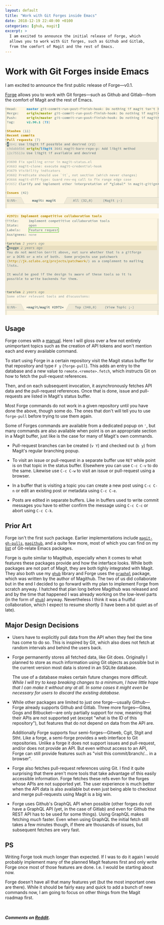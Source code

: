 ```yaml
---
layout: default
title: "Work with Git Forges inside Emacs"
date: 2018-12-19 22:40:00 +0100
categories: [ghub, magit]
excerpt: >
  I am excited to announce the initial release of Forge, which
  allows you to work with Git forges, such as Github and Gitlab,
  from the comfort of Magit and the rest of Emacs.
---
```


# Work with Git Forges inside Emacs

I am excited to announce the first public release of Forge—v0.1.

[Forge] allows you to work with Git forges—such as Github and
Gitlab—from the comfort of Magit and the rest of Emacs.

![screenshot-status](/assets/posts/forge-status.png)

![screenshot-topic](/assets/posts/forge-topic.png)

## Usage

Forge comes with a [manual].  Here I will gloss over a few not
entirely unimportant topics such as the creation of API tokens and
won't mention each and every available command.

To start using Forge in a certain repository visit the Magit status
buffer for that repository and type `F y` (`forge-pull`).  This adds
an entry to the database and a new value to `remote.<remote>.fetch`,
which instructs Git on how to fetch the pull-request references.

Then, and on each subsequent invocation, it asynchronously fetches API
data and the pull-request references.  Once that is done, issue and
pull-requests are listed in Magit's status buffer.

Most Forge commands do not work in a given repository until you have
done the above, though some do.  The ones that don't will tell you to
use `forge-pull` before trying to use them again.

Some of Forges commands are available from a dedicated popup on `'`,
but many commands are also available when point is on an appropriate
section in a Magit buffer, just like is the case for many of Magit's
own commands.

* Pull-request branches can be created (`v Y`) and checked out (`b y`)
  from Magit's regular branching popup.
  
* To visit an issue or pull-request in a separate buffer use `RET`
  while point is on that topic in the status buffer.  Elsewhere you
  can use `C-c C-v` to do the same.  Likewise use `C-c C-w` to visit
  an issue or pull-request using a browser.
  
* In a buffer that is visiting a topic you can create a new post using
  `C-c C-n` or edit an existing post or metadata using `C-c C-e`.
  
* Posts are edited in separate buffers.  Like in buffers used to write
  commit messages you have to either confirm the message using `C-c
  C-c` or abort using `C-c C-k`.

## Prior Art

Forge isn't the first such package.  Earlier implementations include
[`magit-gh-pulls`], [`magithub`], and a quite few more, most of which
you can find on my [list][egitlist] of Git-relate Emacs packages.

Forge is quite similar to Magithub, especially when it comes to what
features these packages provide and how the interface looks.  While
both packages are not part of Magit, they are both tighly integrated
with Magit.  They also both use my [`ghub`] library and Forge uses the
[`graphql`] package, which was written by the author of Magithub.  The
two of us did collaborate but in the end I decided to go forward with
my plan to implement Forge from scratch anyway.  I hatched that plan
long before Magithub was released and and by the time that happened I
was already working on the low-level parts (in the form of [`ghub`])
anyway.  Nevertheless I think it was a fruitful collaboration, which I
expect to resume shortly (I have been a bit quiet as of late).

## Major Design Decisions

* Users have to explicitly pull data from the API when they feel the
  time has come to do so.  This is inspired by Git, which also does
  not fetch at random intervals and behind the users back.

* Forge permanently stores all fetched data, like Git does.
  Originally I planned to store as much information using Git objects
  as possible but in the current version most data is stored in an
  SQLite database.
  
  The use of a database makes certain future changes more difficult.
  *While I will try to keep breaking changes to a minimum, I have
  little hope that I can make it without any at all.  In some cases it
  might even be necessary for users to discard the existing database.*
  
* While other packages are limited to just one forge—usually
  Github—Forge already supports Github and Gitlab.  Three more
  forges—Gitea, Gogs and Bitbucket—are only partially support for now,
  meaning that their APIs are not supported yet (except "what is the
  ID of this repository"), but features that do not depend on data
  from the API are.
  
  Additionally Forge supports four semi-forges—Gitweb, Cgit, Stgit and
  Stht.  Like a forge, a semi-forge provides a web interface to Git
  repositories.  Unlike a forge it does not support issues and
  pull-request, and/or does not provide an API.  But even without
  access to an API, Forge can still provide features such as "visit
  this commit/branch/... in a browser".
  
* Forge also fetches pull-request references using Git.  I find it
  quite surprising that there aren't more tools that take advantage of
  this easily accessible information.  Forge fetches these refs even
  for the forges whose APIs are not supported yet.  The user
  experience is much better when the API data is also available but
  even just being able to checkout and merge pull-requests using Magit
  is a big win.

* Forge uses Github's GraphQL API when possible (other forges do not
  have a GraphQL API (yet, in the case of Gitlab) and even for Github
  the REST API has to be used for some things).  Using GraphQL makes
  fetching *much* faster.  Even when using GraphQL the initial fetch
  still takes a few minutes though, if there are thousands of issues,
  but subsequent fetches are very fast.
  
## PS

Writing Forge took much longer than expected.  If I was to do it again
I would probably implement many of the planned Magit features first
and only write Forge once most of those features are done.  I.e. I
would be starting about now.

Forge doesn't have all that many features yet (but the most important
ones are there).  While it should be fairly easy and quick to add a
bunch of new commands now, I am going to focus on other things from
the Magit roadmap first.

<br/><br/>***Comments on [Reddit](https://www.reddit.com/r/emacs/comments/a7r265).***

[forge]:            https://github.com/magit/forge
[`ghub`]:           https://github.com/magit/ghub
[`graphql`]:        https://github.com/vermiculus/graphql.el
[`magithub`]:       https://github.com/vermiculus/magithub
[`magit-gh-pulls`]: https://github.com/sigma/magit-gh-pulls
[egitlist]:         https://github.com/tarsius/git-elisp-overview
[manual]:           https://magit.vc/manual/forge
